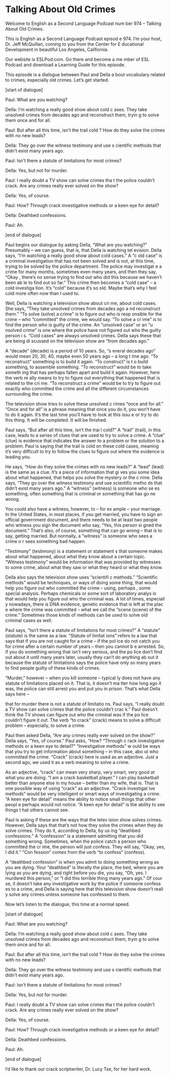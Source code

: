 # Talking About Old Crimes

Welcome to English as a Second Language Podcast num ber 974 – Talking About Old Crimes.

This is English as a Second Language Podcast episod e 974. I’m your host, Dr. Jeff McQuillan, coming to you from the Center for E ducational Development in beautiful Los Angeles, California.

Our website is ESLPod.com. Go there and become a me mber of ESL Podcast and download a Learning Guide for this episode.

This episode is a dialogue between Paul and Della a bout vocabulary related to crimes, especially old crimes. Let’s get started.

[start of dialogue]

Paul: What are you watching?

Della: I’m watching a really good show about cold c ases. They take unsolved crimes from decades ago and reconstruct them, tryin g to solve them once and for all.

Paul: But after all this time, isn’t the trail cold ? How do they solve the crimes with no new leads?

Della: They go over the witness testimony and use s cientific methods that didn’t exist many years ago.

Paul: Isn’t there a statute of limitations for most  crimes?

Della: Yes, but not for murder.

Paul: I really doubt a TV show can solve crimes tha t the police couldn’t crack. Are any crimes really ever solved on the show?

Della: Yes, of course.

Paul: How? Through crack investigative methods or a  keen eye for detail?

Della: Deathbed confessions.

Paul: Ah.

[end of dialogue]

Paul begins our dialogue by asking Della, “What are  you watching?” Presumably – we can guess, that is, that Della is watching tel evision. Della says, “I’m watching a really good show about cold cases.” A “c old case” is a criminal investigation that has not been solved and is not, at this time, trying to be solved by the police department. The police may investigat e a crime for many months, sometimes even many years, and then they say, “Okay , there’s no sense trying to find out who did this because we haven’t been ab le to find out so far.” This crime then becomes a “cold case” – a cold investiga tion. It’s “cold” because it’s so old. Maybe that’s why I feel cold more often now  than I used to.

Well, Della is watching a television show about cri me, about cold cases. She says, “They take unsolved crimes from decades ago a nd reconstruct them.” “To solve (solve) a crime” is to figure out who is resp onsible for the crime – who “committed” the crime, we would say. “To solve a cr ime” is to find the person who is guilty of the crime. An “unsolved case” or an “u nsolved crime” is one where the police have not figured out who the guilty person i s. “Cold cases” are always unsolved crimes. Della says these that are being di scussed on the television show are “from decades ago.”

A “decade” (decade) is a period of 10 years. So, “s everal decades ago” would mean 20, 30, 40, maybe even 50 years ago – a long t ime ago. “To reconstruct” something is to build it again. “To construct” is t o build something, to assemble something. “To reconstruct” would be to take someth ing that has perhaps fallen apart and build it again. However, here the verb re ally means to try to figure out everything that happened that is related to the cri me. “To reconstruct a crime” would be to try to figure out exactly who committed  the crime and all the different circumstances surrounding the crime.

The television show tries to solve these unsolved c rimes “once and for all.” “Once and for all” is a phrase meaning that once you do it, you won’t have to do it again. It’s the last time you’ll have to look at this issu e or try to do this thing. It will be completed. It will be finished.

Paul says, “But after all this time, isn’t the trai l cold?” A “trail” (trail), in this case, leads to a series of clues that are used to try to solve a crime. A “clue” (clue) is evidence that indicates the answer to a problem or the solution to a problem. Paul is saying that the trail is cold on these cold  cases, meaning it’s very difficult to try to follow the clues to figure out where the evidence is leading you.

 He says, “How do they solve the crimes with no new leads?” A “lead” (lead) is the same as a clue. It’s a piece of information that gi ves you some idea about what happened, that helps you solve the mystery or the c rime. Della says, “They go over the witness testimony and use scientific metho ds that didn’t exist many years ago.” A “witness” (witness) is someone who se es something, often something that is criminal or something that has go ne wrong.

You could also have a witness, however, to – for ex ample – your marriage. In the United States, in most places, if you get married, you have to sign an official government document, and there needs to be at least  two people who witness you sign the document who say, “Yes, this person si gned the document.” That’s also, of course, something that can go wrong – that  is to say, getting married. But normally, a “witness” is someone who sees a crime o r sees something bad happen.

“Testimony” (testimony) is a statement or statement s that someone makes about what happened, about what they know about a certain  topic. “Witness testimony” would be information that was provided by witnesses  to some crime, about what they saw or what they heard or what they know.

Della also says the television show uses “scientifi c methods.” “Scientific methods” would be techniques, or ways of doing some thing, that would help you figure out who committed the crime – using, perhaps , some special analysis. Perhaps chemicals or some sort of laboratory analys is that would help you figure out who the criminal was. A lot of times, especiall y nowadays, there is DNA evidence, genetic evidence that is left at the plac e where the crime was committed – what we call the “scene (scene) of the crime.” Sometimes those kinds of methods can be used to solve old criminal cases as well.

Paul says, “Isn’t there a statute of limitations for most crimes?” A “statute” (statute) is the same as a law. “Statute of limitat ions” refers to a law that says that if you are not caught for a crime – if the pol ice do not catch you for crime after a certain number of years – then you cannot b e arrested. So, if you do something wrong that isn’t very serious, and the po lice don’t find out about it until many years later, usually they can’t do anything ab out it because the statute of limitations says the police have only so many years  to find people guilty of these kinds of crimes.

“Murder,” however – when you kill someone – typical ly does not have any statute of limitations placed on it. That is, it doesn’t ma tter how long ago it was, the police can still arrest you and put you in prison. That’s what Della says here –

that for murder there is not a statute of limitatio ns. Paul says, “I really doubt a TV show can solve crimes that the police couldn’t crac k.” Paul doesn’t think the TV shows can figure out who the criminal was if the po lice couldn’t figure it out. The verb “to crack” (crack) means to solve a difficult problem – especially, to solve a crime.

Paul then asked Della, “Are any crimes really ever solved on the show?” Della says, “Yes, of course.” Paul asks, “How? “Through c rack investigative methods or a keen eye to detail?” “Investigative methods” w ould be ways that you try to get information about something – in this case, abo ut who committed the crime. “Crack” (crack) here is used as an adjective. Just a second ago, we used it as a verb meaning to solve a crime.

As an adjective, “crack” can mean very sharp, very smart, very good at what you are doing. “I am a crack basketball player.” I can play basketball better than anyone else in my house – better than my wife, that  is. That is one possible way of using “crack” as an adjective. “Crack investigat ive methods” would be very intelligent or smart ways of investigating a crime.  “A keen eye for detail” means the ability to notice small things that other peopl e perhaps would not notice. “A keen eye for detail” is the ability to see things t hat others cannot see.

Paul is asking if these are the ways that the telev ision show solves crimes. However, Della says that that’s not how they solve the crimes when they do solve crimes. They do it, according to Della, by us ing “deathbed confessions.” A “confession” is a statement admitting that you did something wrong. Sometimes, when the police catch a person who committed the cr ime, the person will just confess. They will say, “Okay, yes, I did it.” “Con fession” comes from the verb “to confess” (confess).

A “deathbed confession” is when you admit to doing something wrong as you are dying. Your “deathbed” is literally the place, the bed, where you are lying as you are dying, and right before you die, you say, “Oh, yes. I murdered this person,” or “I did this terrible thing many years ago.” Of cour se, it doesn’t take any investigative work by the police if someone confess es to a crime, and Della is saying here that this television show doesn’t reall y solve any crimes unless someone has confessed to them.

Now let’s listen to the dialogue, this time at a normal speed.

[start of dialogue]

Paul: What are you watching?

 Della: I’m watching a really good show about cold c ases. They take unsolved crimes from decades ago and reconstruct them, tryin g to solve them once and for all.

Paul: But after all this time, isn’t the trail cold ? How do they solve the crimes with no new leads?

Della: They go over the witness testimony and use s cientific methods that didn’t exist many years ago.

Paul: Isn’t there a statute of limitations for most  crimes?

Della: Yes, but not for murder.

Paul: I really doubt a TV show can solve crimes tha t the police couldn’t crack. Are any crimes really ever solved on the show?

Della: Yes, of course.

Paul: How? Through crack investigative methods or a  keen eye for detail?

Della: Deathbed confessions.

Paul: Ah.

[end of dialogue]

I’d like to thank our crack scriptwriter, Dr. Lucy Tse, for her hard work.



